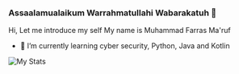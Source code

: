 ### Assaalamualaikum Warrahmatullahi Wabarakatuh 👋

Hi, Let me introduce my self
My name is Muhammad Farras Ma'ruf

- 🌱 I’m currently learning cyber security, Python, Java and Kotlin

![My Stats](https://github-readme-stats.vercel.app/api?username=muhammadfarras&show_icons=true&theme=radical)

